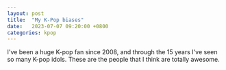 ```yaml
---
layout: post
title:  "My K-Pop biases"
date:   2023-07-07 09:20:00 +0800
categories: kpop
---
```


I've been a huge K-pop fan since 2008, and through the 15 years I've seen so many K-pop idols. These are the people that I think are totally awesome.